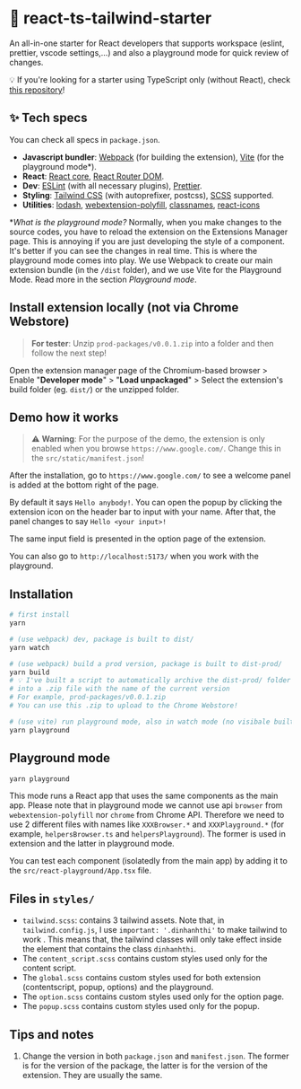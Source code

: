 # 🦖 react-ts-tailwind-starter

An all-in-one starter for React developers that supports workspace (eslint, prettier, vscode settings,...) and also a playground mode for quick review of changes.

💡 If you're looking for a starter using TypeScript only (without React), check [this repository](https://github.com/dinhanhthi/chrome-extension-ts-starter)!

## ✨ Tech specs

You can check all specs in `package.json`.

- **Javascript bundler**: [Webpack](https://webpack.js.org/) (for building the extension), [Vite](https://vitejs.dev/) (for the playground mode*).
- **React**: [React core](https://reactjs.org/), [React Router DOM](https://reactrouter.com/en/main).
- **Dev**: [ESLint](https://eslint.org/) (with all necessary plugins), [Prettier](https://prettier.io/).
- **Styling**: [Tailwind CSS](https://tailwindcss.com/) (with autoprefixer, postcss), [SCSS](https://sass-lang.com/) supported.
- **Utilities**: [lodash](https://lodash.com/), [webextension-polyfill](https://github.com/mozilla/webextension-polyfill), [classnames](https://github.com/JedWatson/classnames), [react-icons](https://react-icons.github.io/react-icons/)

*_What is the playground mode?_ Normally, when you make changes to the source codes, you have to reload the extension on the Extensions Manager page. This is annoying if you are just developing the style of a component. It's better if you can see the changes in real time. This is where the playground mode comes into play. We use Webpack to create our main extension bundle (in the `/dist` folder), and we use Vite for the Playground Mode. Read more in the section *Playground mode*.

## Install extension locally (not via Chrome Webstore)

> **For tester**: Unzip `prod-packages/v0.0.1.zip` into a folder and then follow the next step!

Open the extension manager page of the Chromium-based browser > Enable "**Developer mode**" > "**Load unpackaged**" > Select the extension's build folder (eg. `dist/`) or the unzipped folder.

## Demo how it works

> ⚠️ **Warning**: For the purpose of the demo, the extension is only enabled when you browse `https://www.google.com/`. Change this in the `src/static/manifest.json`!

After the installation, go to `https://www.google.com/` to see a welcome panel is added at the bottom right of the page.

By default it says `Hello anybody!`. You can open the popup by clicking the extension icon on the header bar to input with your name. After that, the panel changes to say `Hello <your input>!`

The same input field is presented in the option page of the extension.

You can also go to `http://localhost:5173/` when you work with the playground.

## Installation

```bash
# first install
yarn

# (use webpack) dev, package is built to dist/
yarn watch

# (use webpack) build a prod version, package is built to dist-prod/
yarn build
# 💡 I've built a script to automatically archive the dist-prod/ folder
# into a .zip file with the name of the current version
# For example, prod-packages/v0.0.1.zip
# You can use this .zip to upload to the Chrome Webstore!

# (use vite) run playground mode, also in watch mode (no visibale built folder)
yarn playground
```

## Playground mode

```bash
yarn playground
```

This mode runs a React app that uses the same components as the main app. Please note that in playground mode we cannot use api `browser` from `webextension-polyfill` nor `chrome` from Chrome API. Therefore we need to use 2 different files with names like `XXXBrowser.*` and `XXXPlayground.*` (for example, `helpersBrowser.ts` and `helpersPlayground`). The former is used in extension and the latter in playground mode.

You can test each component (isolatedly from the main app) by adding it to the `src/react-playground/App.tsx` file.

## Files in `styles/`

- `tailwind.scss`: contains 3 tailwind assets. Note that, in `tailwind.config.js`, I use `important: '.dinhanhthi'` to make tailwind to work . This means that, the tailwind classes will only take effect inside the element that contains the class `dinhanhthi`.
- The `content_script.scss` contains custom styles used only for the content script.
- The `global.scss` contains custom styles used for both extension (contentscript, popup, options) and the playground.
- The `option.scss` contains custom styles used only for the option page.
- The `popup.scss` contains custom styles used only for the popup.

## Tips and notes

1. Change the version in both `package.json` and `manifest.json`. The former is for the version of the package, the latter is for the version of the extension. They are usually the same.